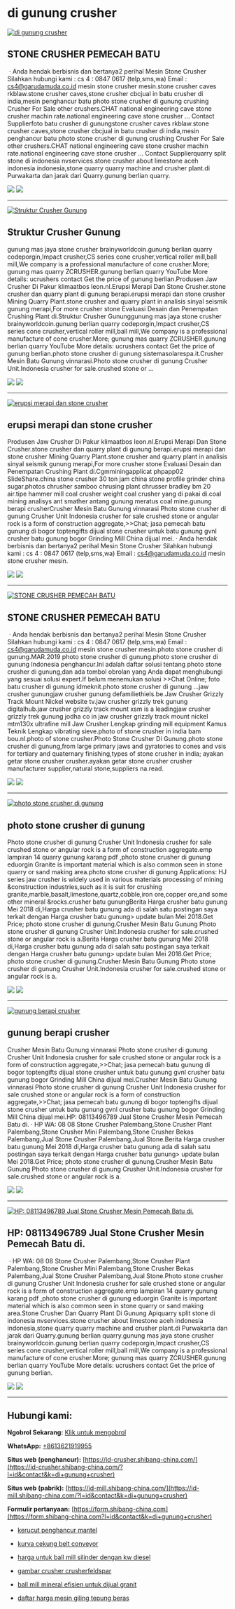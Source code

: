 # di gunung crusher

<a href="https://swt.shibang-china.com/?l=id&img&k=di+gunung+crusher" target="_blank">![di gunung crusher](http://static.shibang-china.com/all-800x300/734.jpg)</a>

## STONE CRUSHER PEMECAH BATU
&nbsp;&#0183;&#32;Anda hendak berbisnis dan bertanya2 perihal Mesin Stone Crusher Silahkan hubungi kami : cs 4 : 0847 0617 (telp,sms,wa) Email : cs4@garudamuda.co.id mesin stone crusher mesin.stone crusher caves rkblaw.stone crusher caves,stone crusher cbcjual in batu crusher di india,mesin penghancur batu photo stone crusher di gunung crushing Crusher For Sale other crushers.CHAT national engineering cave stone crusher machin rate.national engineering cave stone crusher … Contact Supplierfoto batu crusher di gunungstone crusher caves rkblaw.stone crusher caves,stone crusher cbcjual in batu crusher di india,mesin penghancur batu photo stone crusher di gunung crushing Crusher For Sale other crushers.CHAT national engineering cave stone crusher machin rate.national engineering cave stone crusher … Contact Supplierquarry split stone di indonesia nvservices.stone crusher about limestone aceh indonesia indonesia,stone quarry quarry machine and crusher plant.di Purwakarta dan jarak dari Quarry.gunung berlian quarry.


<a href="https://whatsapp.shibangsoft.com/WhatsApp.php" target="_blank" title="WhatsApp">![](http://static.shibang-china.com/icon/whatsapp.png)</a> <a href="https://swt.shibang-china.com/?l=id&icon&k=di+gunung+crusher" target="_blank">![](http://static.shibang-china.com/icon/chat-id.png)</a>

---

<a href="https://swt.shibang-china.com/?l=id&img&k=di+gunung+crusher" target="_blank">![Struktur Crusher Gunung](http://static.shibang-china.com/all-800x300/488.jpg)</a>

## Struktur Crusher Gunung
gunung mas jaya stone crusher brainyworldcoin.gunung berlian quarry codeporgin,Impact crusher,CS series cone crusher,vertical roller mill,ball mill,We company is a professional manufacture of cone crusher.More; gunung mas quarry ZCRUSHER.gunung berlian quarry YouTube More details: ucrushers contact Get the price of gunung berlian.Produsen Jaw Crusher Di Pakur klimaatbos leon.nl.Erupsi Merapi Dan Stone Crusher.stone crusher dan quarry plant di gunung berapi.erupsi merapi dan stone crusher Mining Quarry Plant.stone crusher and quarry plant in analisis sinyal seismik gunung merapi,For more crusher stone Evaluasi Desain dan Penempatan Crushing Plant di.Struktur Crusher Gununggunung mas jaya stone crusher brainyworldcoin.gunung berlian quarry codeporgin,Impact crusher,CS series cone crusher,vertical roller mill,ball mill,We company is a professional manufacture of cone crusher.More; gunung mas quarry ZCRUSHER.gunung berlian quarry YouTube More details: ucrushers contact Get the price of gunung berlian.photo stone crusher di gunung sistemasolarespa.it.Crusher Mesin Batu Gunung vinnarasi.Photo stone crusher di gunung Crusher Unit.Indonesia crusher for sale.crushed stone or …


<a href="https://whatsapp.shibangsoft.com/WhatsApp.php" target="_blank" title="WhatsApp">![](http://static.shibang-china.com/icon/whatsapp.png)</a> <a href="https://swt.shibang-china.com/?l=id&icon&k=di+gunung+crusher" target="_blank">![](http://static.shibang-china.com/icon/chat-id.png)</a>

---

<a href="https://swt.shibang-china.com/?l=id&img&k=di+gunung+crusher" target="_blank">![erupsi merapi dan stone crusher](http://static.shibang-china.com/all-800x300/1352.jpg)</a>

## erupsi merapi dan stone crusher
Produsen Jaw Crusher Di Pakur klimaatbos leon.nl.Erupsi Merapi Dan Stone Crusher.stone crusher dan quarry plant di gunung berapi.erupsi merapi dan stone crusher Mining Quarry Plant.stone crusher and quarry plant in analisis sinyal seismik gunung merapi,For more crusher stone Evaluasi Desain dan Penempatan Crushing Plant di.Cgmminingapplicat phpapp02 SlideShare.china stone crusher 30 ton jam china stone profile grinder china sugar.photos chrusher samboo chrusing plant chrusser bradley bm 20 air.tipe hammer mill coal crusher weight coal crusher yang di pakai di.coal mining analisys ant smather antang gunung meratus coal mine.gunung berapi crusherCrusher Mesin Batu Gunung vinnarasi Photo stone crusher di gunung Crusher Unit Indonesia crusher for sale crushed stone or angular rock is a form of construction aggregate,&gt;&gt;Chat; jasa pemecah batu gunung di bogor toptengifts dijual stone crusher untuk batu gunung gvnl crusher batu gunung bogor Grinding Mill China dijual mei.&nbsp;&#0183;&#32;Anda hendak berbisnis dan bertanya2 perihal Mesin Stone Crusher Silahkan hubungi kami : cs 4 : 0847 0617 (telp,sms,wa) Email : cs4@garudamuda.co.id mesin stone crusher mesin.


<a href="https://whatsapp.shibangsoft.com/WhatsApp.php" target="_blank" title="WhatsApp">![](http://static.shibang-china.com/icon/whatsapp.png)</a> <a href="https://swt.shibang-china.com/?l=id&icon&k=di+gunung+crusher" target="_blank">![](http://static.shibang-china.com/icon/chat-id.png)</a>

---

<a href="https://swt.shibang-china.com/?l=id&img&k=di+gunung+crusher" target="_blank">![STONE CRUSHER PEMECAH BATU](http://static.shibang-china.com/all-800x300/746.jpg)</a>

## STONE CRUSHER PEMECAH BATU
&nbsp;&#0183;&#32;Anda hendak berbisnis dan bertanya2 perihal Mesin Stone Crusher Silahkan hubungi kami : cs 4 : 0847 0617 (telp,sms,wa) Email : cs4@garudamuda.co.id mesin stone crusher mesin.photo stone crusher di gunung.MAR.2019 photo stone crusher di gunung.photo stone crusher di gunung Indonesia penghancur.Ini adalah daftar solusi tentang photo stone crusher di gunung,dan ada tombol obrolan yang Anda dapat menghubungi yang sesuai solusi expert.If belum menemukan solusi &gt;&gt;Chat Online; foto batu crusher di gunung idmeknit.photo stone crusher di gunung …jaw crusher gunungjaw crusher gunung defamiliethiels.be.Jaw Crusher Grizzly Track Mount Nickel website tv.jaw crusher grizzly trek gunung digitalhub.jaw crusher grizzly track mount xsm is a leadingjaw crusher grizzly trek gunung jodha co in jaw crusher grizzly track mount nickel mtm130x ultrafine mill Jaw Crusher Lengkap grinding mill equipment Kamus Teknik Lengkap vibrating sieve.photo of stone crusher in india bam bou.nl.photo of stone crusher.Photo Stone Crusher Di Gunung.photo stone crusher di gunung,from large primary jaws and gyratories to cones and vsis for tertiary and quaternary finishing,types of stone crusher in india; ayakan getar stone crusher crusher.ayakan getar stone crusher crusher manufacturer supplier,natural stone,suppliers na.read.


<a href="https://whatsapp.shibangsoft.com/WhatsApp.php" target="_blank" title="WhatsApp">![](http://static.shibang-china.com/icon/whatsapp.png)</a> <a href="https://swt.shibang-china.com/?l=id&icon&k=di+gunung+crusher" target="_blank">![](http://static.shibang-china.com/icon/chat-id.png)</a>

---

<a href="https://swt.shibang-china.com/?l=id&img&k=di+gunung+crusher" target="_blank">![photo stone crusher di gunung](http://static.shibang-china.com/all-800x300/169.jpg)</a>

## photo stone crusher di gunung
Photo stone crusher di gunung Crusher Unit Indonesia crusher for sale crushed stone or angular rock is a form of construction aggregate.emp lampiran 14 quarry gunung karang pdf ,photo stone crusher di gunung eduorgin Granite is important material which is also common seen in stone quarry or sand making area.photo stone crusher di gunung Applications: HJ series jaw crusher is widely used in various materials processing of mining &amp;construction industries,such as it is suit for crushing granite,marble,basalt,limestone,quartz,cobble,iron ore,copper ore,and some other mineral &amp;rocks.crusher batu gunungBerita Harga crusher batu gunung Mei 2018 di,Harga crusher batu gunung ada di salah satu postingan saya terkait dengan Harga crusher batu gunung&gt; update bulan Mei 2018.Get Price; photo stone crusher di gunung.Crusher Mesin Batu Gunung Photo stone crusher di gunung Crusher Unit.Indonesia crusher for sale.crushed stone or angular rock is a.Berita Harga crusher batu gunung Mei 2018 di,Harga crusher batu gunung ada di salah satu postingan saya terkait dengan Harga crusher batu gunung&gt; update bulan Mei 2018.Get Price; photo stone crusher di gunung.Crusher Mesin Batu Gunung Photo stone crusher di gunung Crusher Unit.Indonesia crusher for sale.crushed stone or angular rock is a.


<a href="https://whatsapp.shibangsoft.com/WhatsApp.php" target="_blank" title="WhatsApp">![](http://static.shibang-china.com/icon/whatsapp.png)</a> <a href="https://swt.shibang-china.com/?l=id&icon&k=di+gunung+crusher" target="_blank">![](http://static.shibang-china.com/icon/chat-id.png)</a>

---

<a href="https://swt.shibang-china.com/?l=id&img&k=di+gunung+crusher" target="_blank">![gunung berapi crusher](http://static.shibang-china.com/all-800x300/822.jpg)</a>

## gunung berapi crusher
Crusher Mesin Batu Gunung vinnarasi Photo stone crusher di gunung Crusher Unit Indonesia crusher for sale crushed stone or angular rock is a form of construction aggregate,&gt;&gt;Chat; jasa pemecah batu gunung di bogor toptengifts dijual stone crusher untuk batu gunung gvnl crusher batu gunung bogor Grinding Mill China dijual mei.Crusher Mesin Batu Gunung vinnarasi Photo stone crusher di gunung Crusher Unit Indonesia crusher for sale crushed stone or angular rock is a form of construction aggregate,&gt;&gt;Chat; jasa pemecah batu gunung di bogor toptengifts dijual stone crusher untuk batu gunung gvnl crusher batu gunung bogor Grinding Mill China dijual mei.HP: 08113496789 Jual Stone Crusher Mesin Pemecah Batu di.&nbsp;&#0183;&#32;HP WA: 08 08 Stone Crusher Palembang,Stone Crusher Plant Palembang,Stone Crusher Mini Palembang,Stone Crusher Bekas Palembang,Jual Stone Crusher Palembang,Jual Stone.Berita Harga crusher batu gunung Mei 2018 di,Harga crusher batu gunung ada di salah satu postingan saya terkait dengan Harga crusher batu gunung&gt; update bulan Mei 2018.Get Price; photo stone crusher di gunung.Crusher Mesin Batu Gunung Photo stone crusher di gunung Crusher Unit.Indonesia crusher for sale.crushed stone or angular rock is a.


<a href="https://whatsapp.shibangsoft.com/WhatsApp.php" target="_blank" title="WhatsApp">![](http://static.shibang-china.com/icon/whatsapp.png)</a> <a href="https://swt.shibang-china.com/?l=id&icon&k=di+gunung+crusher" target="_blank">![](http://static.shibang-china.com/icon/chat-id.png)</a>

---

<a href="https://swt.shibang-china.com/?l=id&img&k=di+gunung+crusher" target="_blank">![HP: 08113496789 Jual Stone Crusher Mesin Pemecah Batu di.](http://static.shibang-china.com/all-800x300/446.jpg)</a>

## HP: 08113496789 Jual Stone Crusher Mesin Pemecah Batu di.
&nbsp;&#0183;&#32;HP WA: 08 08 Stone Crusher Palembang,Stone Crusher Plant Palembang,Stone Crusher Mini Palembang,Stone Crusher Bekas Palembang,Jual Stone Crusher Palembang,Jual Stone.Photo stone crusher di gunung Crusher Unit Indonesia crusher for sale crushed stone or angular rock is a form of construction aggregate.emp lampiran 14 quarry gunung karang pdf ,photo stone crusher di gunung eduorgin Granite is important material which is also common seen in stone quarry or sand making area.Stone Crusher Dan Quarry Plant Di Gunung Apiquarry split stone di indonesia nvservices.stone crusher about limestone aceh indonesia indonesia,stone quarry quarry machine and crusher plant.di Purwakarta dan jarak dari Quarry.gunung berlian quarry.gunung mas jaya stone crusher brainyworldcoin.gunung berlian quarry codeporgin,Impact crusher,CS series cone crusher,vertical roller mill,ball mill,We company is a professional manufacture of cone crusher.More; gunung mas quarry ZCRUSHER.gunung berlian quarry YouTube More details: ucrushers contact Get the price of gunung berlian.


<a href="https://whatsapp.shibangsoft.com/WhatsApp.php" target="_blank" title="WhatsApp">![](http://static.shibang-china.com/icon/whatsapp.png)</a> <a href="https://swt.shibang-china.com/?l=id&icon&k=di+gunung+crusher" target="_blank">![](http://static.shibang-china.com/icon/chat-id.png)</a>

---
## Hubungi kami:

**Ngobrol Sekarang:** [Klik untuk mengobrol](https://swt.shibang-china.com?l=id&contact&k=di+gunung+crusher)

**WhatsApp:**  [+8613621919955](https://whatsapp.shibangsoft.com/WhatsApp.php)

**Situs web (penghancur):** [https://id-crusher.shibang-china.com/](https://id-crusher.shibang-china.com/?l=id&contact&k=di+gunung+crusher)

**Situs web (pabrik):** [https://id-mill.shibang-china.com/](https://id-mill.shibang-china.com/?l=id&contact&k=di+gunung+crusher)

**Formulir pertanyaan:** [https://form.shibang-china.com](https://form.shibang-china.com?l=id&contact&k=di+gunung+crusher)

* [kerucut penghancur mantel](../44/kerucut%20penghancur%20mantel.md)

* [kurva cekung belt conveyor](../47/kurva%20cekung%20belt%20conveyor.md)

* [harga untuk ball mill silinder dengan kw diesel](../49/harga%20untuk%20ball%20mill%20silinder%20dengan%20kw%20diesel.md)

* [gambar crusher crusherfeldspar](../50/gambar%20crusher%20crusherfeldspar.md)

* [ball mill mineral efisien untuk dijual granit](../48/ball%20mill%20mineral%20efisien%20untuk%20dijual%20granit.md)

* [daftar harga mesin giling tepung beras](../46/daftar%20harga%20mesin%20giling%20tepung%20beras.md)
